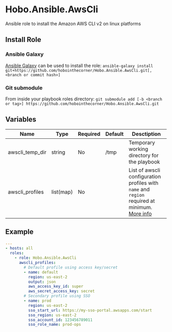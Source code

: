 # Hobo.Ansible.AwsCli
Ansible role to install the Amazon AWS CLI v2 on linux platforms

## Install Role
### Ansible Galaxy
[Ansible Galaxy](https://galaxy.ansible.com/docs/using/installing.html) can be used to install the role:
`ansible-galaxy install git+https://github.com/hobointhecorner/Hobo.Ansible.AwsCli.git[,<branch or commit hash>]`

### Git submodule
From inside your playbook roles directory:
`git submodule add [-b <branch or tag>] https://github.com/hobointhecorner/Hobo.Ansible.AwsCli.git`

## Variables
| Name            | Type      | Required | Default | Desctiption |
|-----------------|-----------|----------|---------|-------------|
| awscli_temp_dir | string    | No       | /tmp    | Temporary working directory for the playbook |
| awscli_profiles | list(map) | No       |         | List of awscli configuration profiles with `name` and `region` required at minimum. [More info](https://docs.aws.amazon.com/cli/latest/userguide/cli-chap-configure.html) |

## Example
```yaml
---
- hosts: all
  roles:
    - role: Hobo.Ansible.AwsCli
      awscli_profiles:
        # Default profile using access key/secret
        - name: default
          region: us-east-2
          output: json
          aws_access_key_id: super
          aws_secret_access_key: secret
        # Secondary profile using SSO
        - name: prod
          region: us-east-2
          sso_start_url: https://my-sso-portal.awsapps.com/start
          sso_region: us-east-2
          sso_account_id: 123456789011
          sso_role_name: prod-ops
```
